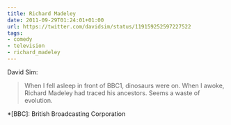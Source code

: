 ```yaml
---
title: Richard Madeley
date: 2011-09-29T01:24:01+01:00
url: https://twitter.com/davidsim/status/119159252597227522
tags:
- comedy
- television
- richard_madeley
---
```

David Sim:

> When I fell asleep in front of BBC1, dinosaurs were on. When I awoke, Richard Madeley had traced his ancestors. Seems a waste of evolution.

*[BBC]: British Broadcasting Corporation
